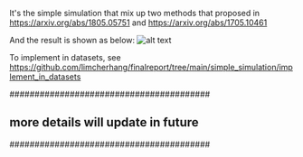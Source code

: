 It's the simple simulation that mix up two methods that proposed in https://arxiv.org/abs/1805.05751 and https://arxiv.org/abs/1705.10461

And the result is shown as below:
![alt text](comparison_result.png)

To implement in datasets, see https://github.com/limcherhang/finalreport/tree/main/simple_simulation/implement_in_datasets

########################################
## more details will update in future ##
########################################
